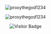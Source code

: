 <p align="center">
  <img align="center"
  src="https://github-readme-stats.vercel.app/api?username=proxythegod1234&show_icons=true&theme=dracula"
  alt="proxythegod1234"/>
</p>

<p align="center">
  <img align="center"
  src="https://github-readme-stats.vercel.app/api/top-langs/?username=proxythegod1234&show_icons=true&theme=dracula&locale=en&layout=compact"
  alt="proxythegod1234"/>
</p>

<p align="center">
  <img align="center" src="https://visitor-badge.laobi.icu/badge?page_id=proxythegod1234.visitor-badge&left_color=%282A36&right_color=%23FF6E96" alt="Visitor Badge"/>
</p>
